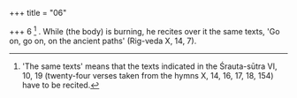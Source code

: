 +++
title = "06"

+++
6 [^5] . While (the body) is burning, he recites over it the same texts, 'Go on, go on, on the ancient paths' (Rig-veda X, 14, 7).


[^5]:  'The same texts' means that the texts indicated in the Śrauta-sūtra VI, 10, 19 (twenty-four verses taken from the hymns X, 14, 16, 17, 18, 154) have to be recited.
